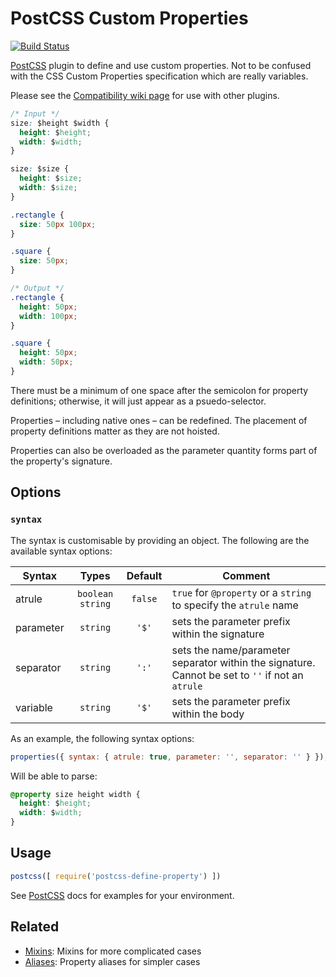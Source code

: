 # PostCSS Custom Properties
[![Build Status][ci-img]][ci]

[PostCSS] plugin to define and use custom properties. Not to be confused with the CSS Custom Properties specification which are really variables.

Please see the [Compatibility wiki page][wiki-compatibility] for use with other plugins.

```css
/* Input */
size: $height $width {
  height: $height;
  width: $width;
}

size: $size {
  height: $size;
  width: $size;
}

.rectangle {
  size: 50px 100px;
}

.square {
  size: 50px;
}
```

```css
/* Output */
.rectangle {
  height: 50px;
  width: 100px;
}

.square {
  height: 50px;
  width: 50px;
}
```

There must be a minimum of one space after the semicolon for property definitions; otherwise, it will just appear as a
psuedo-selector.

Properties – including native ones – can be redefined. The placement of property definitions matter as they are not hoisted.

Properties can also be overloaded as the parameter quantity forms part of the property's signature.

## Options

### `syntax`

The syntax is customisable by providing an object. The following are the available syntax options:

| Syntax | Types | Default | Comment |
| ------ |:-----:|:-------:| ------- |
| atrule | `boolean` `string` | `false` | `true` for `@property` or a `string` to specify the `atrule` name |
| parameter | `string` | `'$'` | sets the parameter prefix within the signature |
| separator | `string` | `':'` | sets the name/parameter separator within the signature. Cannot be set to `''` if not an `atrule` |
| variable | `string` | `'$'` | sets the parameter prefix within the body |

As an example, the following syntax options:

```js
properties({ syntax: { atrule: true, parameter: '', separator: '' } });
```

Will be able to parse:

```css
@property size height width {
  height: $height;
  width: $width;
}
```



## Usage

```js
postcss([ require('postcss-define-property') ])
```

See [PostCSS] docs for examples for your environment.

## Related

- [Mixins][postcss-mixins]: Mixins for more complicated cases
- [Aliases][postcss-alias]: Property aliases for simpler cases

[wiki-compatibility]: https://github.com/daleeidd/postcss-define-property/wiki/Compatibility
[postcss-mixins]:     https://github.com/postcss/postcss-mixins
[postcss-alias]:      https://github.com/seaneking/postcss-alias
[PostCSS]:            https://github.com/postcss/postcss
[ci-img]:             https://travis-ci.org/daleeidd/postcss-define-property.svg
[ci]:                 https://travis-ci.org/daleeidd/postcss-define-property
